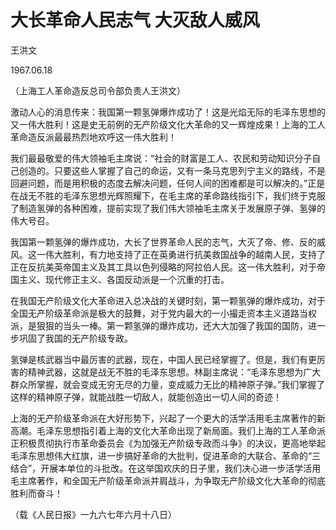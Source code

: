 # 大长革命人民志气 大灭敌人威风

王洪文

1967.06.18

（上海工人革命造反总司令部负责人王洪文）

激动人心的消息传来：我国第一颗氢弹爆炸成功了！这是光焰无际的毛泽东思想的又一伟大胜利！这是史无前例的无产阶级文化大革命的又一辉煌成果！上海的工人革命造反派最最热烈地欢呼这一伟大胜利！

我们最最敬爱的伟大领袖毛主席说：“社会的财富是工人、农民和劳动知识分子自己创造的。只要这些人掌握了自己的命运，又有一条马克思列宁主义的路线，不是回避问题，而是用积极的态度去解决问题，任何人间的困难都是可以解决的。”正是在战无不胜的毛泽东思想光辉照耀下，在毛主席的革命路线指引下，我们终于克服了制造氢弹的各种困难，提前实现了我们伟大领袖毛主席关于发展原子弹、氢弹的伟大号召。

我国第一颗氢弹的爆炸成功，大长了世界革命人民的志气，大灭了帝、修、反的威风。这一伟大胜利，有力地支持了正在英勇进行抗美救国战争的越南人民，支持了正在反抗美英帝国主义及其工具以色列侵略的阿拉伯人民。这一伟大胜利，对于帝国主义、现代修正主义、各国反动派是一个沉重的打击。

在我国无产阶级文化大革命进入总决战的关键时刻，第一颗氢弹的爆炸成功，对于全国无产阶级革命派是极大的鼓舞，对于党内最大的一小撮走资本主义道路当权派，是狠狠的当头一棒。第一颗氢弹的爆炸成功，还大大加强了我国的国防，进一步巩固了我国的无产阶级专政。

氢弹是核武器当中最厉害的武器，现在，中国人民已经掌握了。但是，我们有更厉害的精神武器，这就是战无不胜的毛泽东思想。林副主席说：“毛泽东思想为广大群众所掌握，就会变成无穷无尽的力量，变成威力无比的精神原子弹。”我们掌握了这样的精神原子弹，就能战胜一切敌人，就能创造出一切人间的奇迹！

上海的无产阶级革命派在大好形势下，兴起了一个更大的活学活用毛主席著作的新高潮。毛泽东思想指引着上海的文化大革命出现了新局面。我们上海的工人革命派正积极贯彻执行市革命委员会《为加强无产阶级专政而斗争》的决议，更高地举起毛泽东思想伟大红旗，进一步搞好革命的大批判，促进革命的大联合、革命的“三结合”，开展本单位的斗批改。在这举国欢庆的日子里，我们决心进一步活学活用毛主席著作，和全国无产阶级革命派并肩战斗，为争取无产阶级文化大革命的彻底胜利而奋斗！

（载《人民日报》一九六七年六月十八日）